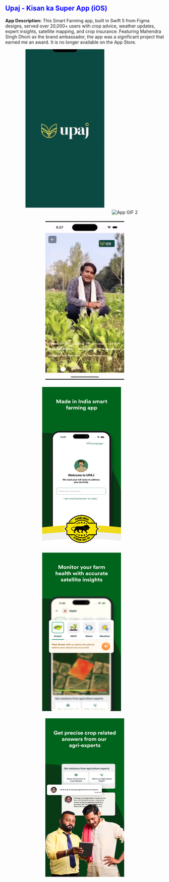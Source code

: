## <span style="color:blue">Upaj - Kisan ka Super App (iOS)</span>

**App Description:**
This Smart Farming app, built in Swift 5 from Figma designs, served over 20,000+ users with crop advice, weather updates, expert insights, satellite mapping, and crop insurance. Featuring Mahendra Singh Dhoni as the brand ambassador, the app was a significant project that earned me an award. It is no longer available on the App Store.

<div align="center">
  <img src="https://github.com/Danish1111/MyPortfolio/blob/main/assets/gif1.gif" width="250" height="500" alt="App GIF 1" style="margin-right: 20px; margin-bottom: 20px;">
  <img src="https://github.com/Danish1111/MyPortfolio/blob/main/assets/gif6.gif" width="250" height="500" alt="App GIF 2" style="margin-right: 20px; margin-bottom: 20px;">
  <img src="https://github.com/Danish1111/MyPortfolio/blob/main/assets/gif3.gif" width="250" height="500" alt="App GIF 3" style="margin-bottom: 20px;">
</div>


<div align="center">
  <img src="https://github.com/Danish1111/MyPortfolio/blob/main/assets/upaj1.png" width="250" height="500" alt="App GIF 1" style="margin-right: 20px; margin-bottom: 20px;">
  <img src="https://github.com/Danish1111/MyPortfolio/blob/main/assets/upaj2.png" width="250" height="500" alt="App GIF 2" style="margin-right: 20px; margin-bottom: 20px;">
  <img src="https://github.com/Danish1111/MyPortfolio/blob/main/assets/upaj4.png" width="250" height="500" alt="App GIF 3" style="margin-bottom: 20px;">
</div>
